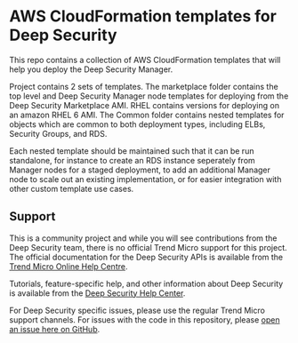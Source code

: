 # AWS CloudFormation templates for Deep Security

This repo contains a collection of AWS CloudFormation templates that will help you deploy the Deep Security Manager.

Project contains 2 sets of templates. The marketplace folder contains the top level and Deep Security Manager node templates for deploying from the Deep Security Marketplace AMI. RHEL contains versions for deploying on an amazon RHEL 6 AMI. The Common folder contains nested templates for objects which are common to both deployment types, including ELBs, Security Groups, and RDS.

Each nested template should be maintained such that it can be run standalone, for instance to create an RDS instance seperately from Manager nodes for a staged deployment, to add an additional Manager node to scale out an existing implementation, or for easier integration with other custom template use cases.

## Support

This is a community project and while you will see contributions from the Deep Security team, there is no official Trend Micro support for this project. The official documentation for the Deep Security APIs is available from the [Trend Micro Online Help Centre](http://docs.trendmicro.com/en-us/enterprise/deep-security.aspx). 

Tutorials, feature-specific help, and other information about Deep Security is available from the [Deep Security Help Center](https://help.deepsecurity.trendmicro.com/Welcome.html). 

For Deep Security specific issues, please use the regular Trend Micro support channels. For issues with the code in this repository, please [open an issue here on GitHub](https://github.com/deep-security/cloudformation/issues).
